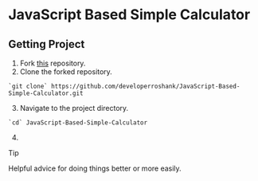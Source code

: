 # JavaScript Based Simple Calculator

## Getting Project

1. Fork [this](https://github.com/developerroshank/JavaScript-Based-Simple-Calculator) repository.
2. Clone the forked repository.

```
`git clone` https://github.com/developerroshank/JavaScript-Based-Simple-Calculator.git
```

3. Navigate to the project directory.

```
`cd` JavaScript-Based-Simple-Calculator
```

4. 


> [!TIP]
> Helpful advice for doing things better or more easily.
